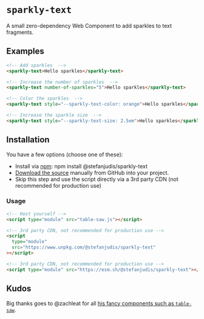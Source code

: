 # `sparkly-text`

A small zero-dependency Web Component to add sparkles to text fragments.

## Examples

```html
<!-- Add sparkles  -->
<sparkly-text>Hello sparkles</sparkly-text>

<!-- Increase the number of sparkles  -->
<sparkly-text number-of-sparkles="5">Hello sparkles</sparkly-text>

<!-- Color the sparkles  -->
<sparkly-text style="--sparkly-text-color: orange">Hello sparkles</sparkly-text>

<!-- Increase the sparkle size  -->
<sparkly-text style="--sparkly-text-size: 2.5em">Hello sparkles</sparkly-text>
```

## Installation

You have a few options (choose one of these):

- Install via [npm](https://www.npmjs.com/package/@stefanjudis/sparkly-text): npm install @stefanjudis/sparkly-text
- [Download the source](https://github.com/stefanjudis/sparkly-text/blob/main/sparkly-text.js) manually from GitHub into your project.
- Skip this step and use the script directly via a 3rd party CDN (not recommended for production use)

### Usage

```html
<!-- Host yourself -->
<script type="module" src="table-saw.js"></script>
```

```html
<!-- 3rd party CDN, not recommended for production use -->
<script
  type="module"
  src="https://www.unpkg.com/@stefanjudis/sparkly-text"
></script>
```

```html
<!-- 3rd party CDN, not recommended for production use -->
<script type="module" src="https://esm.sh/@stefanjudis/sparkly-text"></script>
```

## Kudos

Big thanks goes to @zachleat for all [his fancy components such as `table-saw`](https://github.com/zachleat/table-saw).
